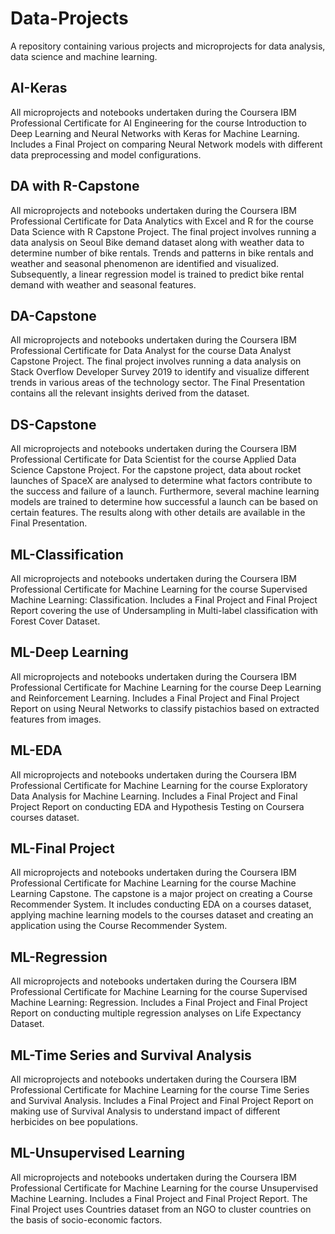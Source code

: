 # Data-Projects
A repository containing various projects and microprojects for data analysis, data science and machine learning.

## AI-Keras
All microprojects and notebooks undertaken during the Coursera IBM Professional Certificate for AI Engineering for the course Introduction to Deep Learning and Neural Networks with Keras for Machine Learning. Includes a Final Project on comparing Neural Network models with different data preprocessing and model configurations.

## DA with R-Capstone
All microprojects and notebooks undertaken during the Coursera IBM Professional Certificate for Data Analytics with Excel and R for the course Data Science with R Capstone Project. The final project involves running a data analysis on Seoul Bike demand dataset along with weather data to determine number of bike rentals. Trends and patterns in bike rentals and weather and seasonal phenomenon are identified and visualized. Subsequently, a linear regression model is trained to predict bike rental demand with weather and seasonal features.

## DA-Capstone
All microprojects and notebooks undertaken during the Coursera IBM Professional Certificate for Data Analyst for the course Data Analyst Capstone Project. The final project involves running a data analysis on Stack Overflow Developer Survey 2019 to identify and visualize different trends in various areas of the technology sector. The Final Presentation contains all the relevant insights derived from the dataset.

## DS-Capstone
All microprojects and notebooks undertaken during the Coursera IBM Professional Certificate for Data Scientist for the course Applied Data Science Capstone Project. For the capstone project, data about rocket launches of SpaceX are analysed to determine what factors contribute to the success and failure of a launch. Furthermore, several machine learning models are trained to determine how successful a launch can be based on certain features. The results along with other details are available in the Final Presentation.

## ML-Classification
All microprojects and notebooks undertaken during the Coursera IBM Professional Certificate for Machine Learning for the course Supervised Machine Learning: Classification. Includes a Final Project and Final Project Report covering the use of Undersampling in Multi-label classification with Forest Cover Dataset.

## ML-Deep Learning
All microprojects and notebooks undertaken during the Coursera IBM Professional Certificate for Machine Learning for the course Deep Learning and Reinforcement Learning. Includes a Final Project and Final Project Report on using Neural Networks to classify pistachios based on extracted features from images.

## ML-EDA
All microprojects and notebooks undertaken during the Coursera IBM Professional Certificate for Machine Learning for the course Exploratory Data Analysis for Machine Learning. Includes a Final Project and Final Project Report on conducting EDA and Hypothesis Testing on Coursera courses dataset.

## ML-Final Project
All microprojects and notebooks undertaken during the Coursera IBM Professional Certificate for Machine Learning for the course Machine Learning Capstone. The capstone is a major project on creating a Course Recommender System. It includes conducting EDA on a courses dataset, applying machine learning models to the courses dataset and creating an application using the Course Recommender System.

## ML-Regression
All microprojects and notebooks undertaken during the Coursera IBM Professional Certificate for Machine Learning for the course Supervised Machine Learning: Regression. Includes a Final Project and Final Project Report on conducting multiple regression analyses on Life Expectancy Dataset.

## ML-Time Series and Survival Analysis
All microprojects and notebooks undertaken during the Coursera IBM Professional Certificate for Machine Learning for the course Time Series and Survival Analysis. Includes a Final Project and Final Project Report on making use of Survival Analysis to understand impact of different herbicides on bee populations.

## ML-Unsupervised Learning
All microprojects and notebooks undertaken during the Coursera IBM Professional Certificate for Machine Learning for the course Unsupervised Machine Learning. Includes a Final Project and Final Project Report. The Final Project uses Countries dataset from an NGO to cluster countries on the basis of socio-economic factors.
